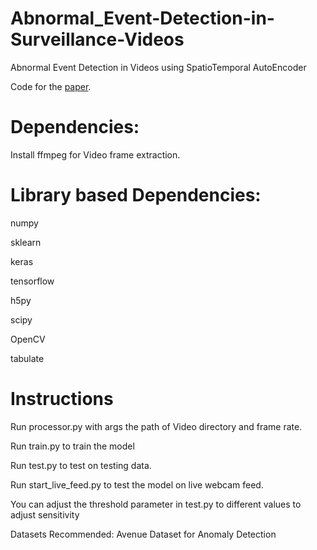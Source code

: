 # Abnormal_Event-Detection-in-Surveillance-Videos

Abnormal Event Detection in Videos using SpatioTemporal AutoEncoder


Code for the [paper](https://arxiv.org/abs/1701.01546).


# Dependencies:


Install ffmpeg for Video frame extraction.


# Library based Dependencies:

numpy

sklearn

keras

tensorflow

h5py

scipy

OpenCV

tabulate


# Instructions

Run processor.py with args the path of Video directory and frame rate.


Run train.py to train the model


Run test.py to test on testing data.

Run start_live_feed.py to test the model on live webcam feed.


You can adjust the threshold parameter in test.py to different values to adjust sensitivity

Datasets Recommended: Avenue Dataset for Anomaly Detection
